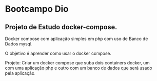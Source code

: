# Bootcampo Dio
## Projeto de Estudo docker-compose.

Docker compose com aplicação simples em php com uso de Banco de Dados mysql.

O objetivo é aprender como usar o docker compose.

Projeto: Criar um docker compose que suba dois containers docker, um com uma aplicação php e outro com um banco de dados que será usado pela aplicação.
